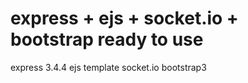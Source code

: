 express + ejs + socket.io + bootstrap ready to use
========================================

express 3.4.4
ejs template
socket.io
bootstrap3
